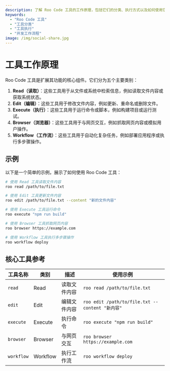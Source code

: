 ```yaml
---
description: 了解 Roo Code 工具的工作原理，包括它们的分类、执行方式以及如何使用它们来增强您的开发工作流程。
keywords:
  - "Roo Code 工具"
  - "工具分类"
  - "工具执行"
  - "开发工作流程"
image: /img/social-share.jpg
---
```


# 工具工作原理

Roo Code 工具是扩展其功能的核心组件。它们分为五个主要类别：

1. **Read（读取）**：这些工具用于从文件或系统中检索信息，例如读取文件内容或获取系统状态。
2. **Edit（编辑）**：这些工具用于修改文件内容，例如更新、重命名或删除文件。
3. **Execute（执行）**：这些工具用于运行命令或脚本，例如构建项目或运行测试。
4. **Browser（浏览器）**：这些工具用于与网页交互，例如抓取网页内容或模拟用户操作。
5. **Workflow（工作流）**：这些工具用于自动化复杂任务，例如部署应用程序或执行多步骤操作。

## 示例

以下是一个简单的示例，展示了如何使用 Roo Code 工具：

```bash
# 使用 Read 工具读取文件内容
roo read /path/to/file.txt

# 使用 Edit 工具更新文件内容
roo edit /path/to/file.txt --content "新的文件内容"

# 使用 Execute 工具运行命令
roo execute "npm run build"

# 使用 Browser 工具抓取网页内容
roo browser https://example.com

# 使用 Workflow 工具执行多步骤操作
roo workflow deploy
```

## 核心工具参考

| 工具名称 | 类别 | 描述 | 使用示例 |
|----------|------|------|--------|
| `read` | Read | 读取文件内容 | `roo read /path/to/file.txt` |
| `edit` | Edit | 编辑文件内容 | `roo edit /path/to/file.txt --content "新内容"` |
| `execute` | Execute | 执行命令 | `roo execute "npm run build"` |
| `browser` | Browser | 与网页交互 | `roo browser https://example.com` |
| `workflow` | Workflow | 执行工作流 | `roo workflow deploy` |
